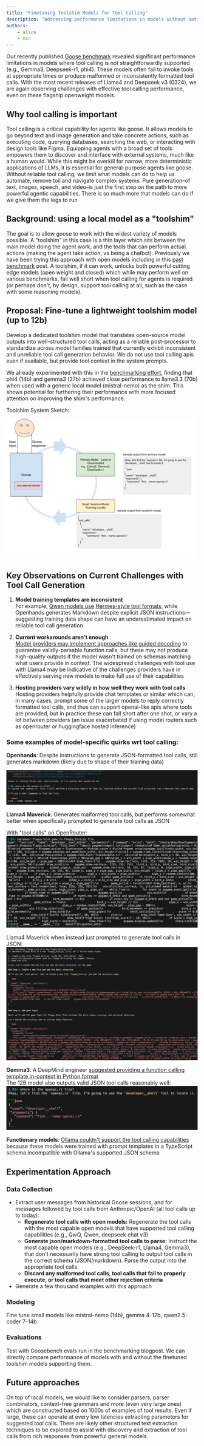 ```yaml
---
title: "Finetuning Toolshim Models for Tool Calling"
description: "Addressing performance limitations in models without native tool calling support"
authors: 
    - alice
    - mic
---
```


Our recently published [Goose benchmark](https://block.github.io/goose/blog/2025/03/31/goose-benchmark) revealed significant performance limitations in models where tool calling is not straightforwardly supported (e.g., Gemma3, Deepseek-r1, phi4). These models often fail to invoke tools at appropriate times or produce malformed or inconsistently formatted tool calls. With the most recent releases of Llama4 and Deepseek v3 (0324), we are again observing challenges with effective tool calling performance, even on these flagship openweight models.

<!--truncate-->

## Why tool calling is important

Tool calling is a critical capability for agents like goose. It allows models to go beyond text and image generation and take concrete actions, such as executing code, querying databases, searching the web, or interacting with design tools like Figma. Equipping agents with a broad set of tools empowers them to discover and interface with external systems, much like a human would. While this might be overkill for narrow, more deterministic applications of LLMs, it is essential for general-purpose agents like goose. Without reliable tool calling, we limit what models can do to help us automate, remove toil and navigate complex systems. Pure generation–of text, images, speech, and video–is just the first step on the path to more powerful agentic capabilities. There is so much more that models can do if we give them the legs to run.

## Background: using a local model as a "toolshim"

The goal is to allow goose to work with the widest variety of models possible. A "toolshim" in this case is a thin layer which sits between the main model doing the agent work, and the tools that can perform actual actions (making the agent take action, vs being a chatbot). Previously we have been trying this approach with open models including in this [past benchmark](https://block.github.io/goose/blog/2025/03/31/goose-benchmark) post. A toolshim, if it can work, unlocks both powerful cutting edge models (open weight and closed) which while may perform well on various benchmarks, fall well short when tool calling for agents is required (or perhaps don't, by design, support tool calling at all, such as the case with some reasoning models).

## Proposal: Fine-tune a lightweight toolshim model (up to 12b)

Develop a dedicated toolshim model that translates open-source model outputs into well-structured tool calls, acting as a reliable post-processor to standardize across model families trained that currently exhibit inconsistent and unreliable tool call generation behavior. We do not use tool calling apis even if available, but provide tool context in the system prompts.

We already experimented with this in the [benchmarking effort](https://block.github.io/goose/blog/2025/03/31/goose-benchmark), finding that phi4 (14b) and gemma3 (27b) achieved close performance to llama3.3 (70b) when used with a generic local model (mistral-nemo) as the shim. This shows potential for furthering their performance with more focused attention on improving the shim's performance.

Toolshim System Sketch:

![Toolshim System Sketch](./sketch.png)

## Key Observations on Current Challenges with Tool Call Generation

1. **Model training templates are inconsistent**  
   For example, [Qwen models use](https://qwen.readthedocs.io/en/latest/framework/function_call.html) [Hermes-style tool formats](https://github.com/NousResearch/Hermes-Function-Calling), while Openhands generates Markdown despite explicit JSON instructions—suggesting training data shape can have an underestimated impact on reliable tool call generation  

2. **Current workarounds aren't enough**  
   [Model providers may implement approaches like guided decoding](https://docs.vllm.ai/en/latest/features/tool_calling.html) to guarantee validly-parsable function calls, but these may not produce high-quality outputs if the model wasn't trained on schemas matching what users provide in context. The widespread challenges with tool use with Llama4 may be indicative of the challenges providers have in effectively serving new models to make full use of their capabilities  

3. **Hosting providers vary wildly in how well they work with tool calls**  
   Hosting providers helpfully provide chat templates or similar which can, in many cases, prompt some of the larger models to reply correctly formatted tool calls, and thus can support openai-like apis where tools are provided, but in practice these can fall short after one shot, or vary a lot between providers (an issue exacerbated if using model routers such as openrouter or huggingface hosted inference)

### Some examples of model-specific quirks wrt tool calling:

**Openhands**: Despite instructions to generate JSON-formatted tool calls, still generates markdown (likely due to shape of their training data) 

![Openhands example](./openhands.png)

**Llama4 Maverick**: Generates malformed tool calls, but performs somewhat better when specifically prompted to generate tool calls as JSON

With "tool calls" on OpenRouter:  
![OpenRouter tool calls example](./openrouter_toolcalls.png)

Llama4 Maverick when instead just prompted to generate tool calls in JSON:  
![Llama4 example](./llama4.png)

**Gemma3**: A DeepMind engineer [suggested providing a function calling template in-context in Python format](https://www.philschmid.de/gemma-function-calling)  
The 12B model also outputs valid JSON tool calls reasonably well:  
![Gemma3 example](./gemma3.png)

**Functionary models**: [Ollama couldn't support the tool calling capabilities](https://github.com/MeetKai/functionary/issues/302#issuecomment-2650187280) because these models were trained with prompt templates in a TypeScript schema incompatible with Ollama's supported JSON schema

## Experimentation Approach

### Data Collection

* Extract user messages from historical Goose sessions, and for messages followed by tool calls from Anthropic/OpenAI (all tool calls up to today):  
  * **Regenerate tool calls with open models:** Regenerate the tool calls with the most capable open models that have supported tool calling capabilities (e.g., QwQ, Qwen, deepseek chat v3)  
  * **Generate json/markdown-formatted tool calls to parse:** Instruct the most capable open models (e.g., DeepSeek-r1, Llama4, Gemma3), that don't necessarily have strong tool calling to output tool calls in the correct schema (JSON/markdown). Parse the output into the appropriate tool calls.  
  * **Discard any malformed tool calls, tool calls that fail to properly execute, or tool calls that meet other rejection criteria**  
* Generate a few thousand examples with this approach

### Modeling 

Fine tune small models like mistral-nemo (14b), gemma 4-12b, qwen2.5-coder 7-14b. 

### Evaluations

Test with Goosebench evals run in the benchmarking blogpost. We can directly compare performance of models with and without the finetuned toolshim models supporting them.

## Future approaches

On top of local models, we would like to consider parsers, parser combinators, context-free grammars and more (even very large ones) which are constructed based on 1000s of examples of tool results. Even if large, these can operate at every low latencies extracting parameters for suggested tool calls. There are likely other structured text extraction techniques to be explored to assist with discovery and extraction of tool calls from rich responses from powerful general models.

<head>
  <meta property="og:title" content="Finetuning Toolshim Models for Tool Calling" />
  <meta property="og:type" content="article" />
  <meta property="og:url" content="https://block.github.io/goose/blog/2025/04/11/finetuning-toolshim" />
  <meta property="og:description" content="Addressing performance limitations in models without native tool calling support" />
  <meta property="og:image" content="http://block.github.io/goose/assets/images/toolshim-header.png" />
  <meta name="twitter:card" content="summary_large_image" />
  <meta property="twitter:domain" content="block.github.io/goose" />
  <meta name="twitter:title" content="Finetuning Toolshim Models for Tool Calling" />
  <meta name="twitter:description" content="Addressing performance limitations in models without native tool calling support" />
  <meta name="twitter:image" content="http://block.github.io/goose/assets/images/toolshim-header.png" />
</head>